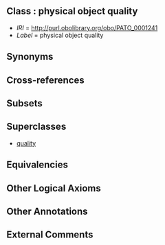 
## Class : physical object quality

 * *IRI* = http://purl.obolibrary.org/obo/PATO_0001241
 * *Label* = physical object quality

## Synonyms


## Cross-references


## Subsets


## Superclasses

 * [quality](../../PATO/01/PATO_0000001.md)

## Equivalencies


## Other Logical Axioms


## Other Annotations


## External Comments

